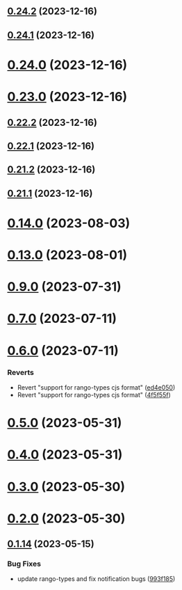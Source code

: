 ## [0.24.2](https://github.com/yeager-eren/rango-client/compare/provider-trustwallet@0.24.1...provider-trustwallet@0.24.2) (2023-12-16)



## [0.24.1](https://github.com/yeager-eren/rango-client/compare/provider-trustwallet@0.24.0...provider-trustwallet@0.24.1) (2023-12-16)



# [0.24.0](https://github.com/yeager-eren/rango-client/compare/provider-trustwallet@0.23.0...provider-trustwallet@0.24.0) (2023-12-16)



# [0.23.0](https://github.com/yeager-eren/rango-client/compare/provider-trustwallet@0.22.2...provider-trustwallet@0.23.0) (2023-12-16)



## [0.22.2](https://github.com/yeager-eren/rango-client/compare/provider-trustwallet@0.22.1...provider-trustwallet@0.22.2) (2023-12-16)



## [0.22.1](https://github.com/yeager-eren/rango-client/compare/provider-trustwallet@0.21.2...provider-trustwallet@0.22.1) (2023-12-16)



## [0.21.2](https://github.com/yeager-eren/rango-client/compare/provider-trustwallet@0.21.1-next.69...provider-trustwallet@0.21.2) (2023-12-16)



## [0.21.1](https://github.com/yeager-eren/rango-client/compare/provider-trustwallet@0.22.0...provider-trustwallet@0.21.1) (2023-12-16)



# [0.14.0](https://github.com/rango-exchange/rango-client/compare/provider-trustwallet@0.13.0...provider-trustwallet@0.14.0) (2023-08-03)



# [0.13.0](https://github.com/rango-exchange/rango-client/compare/provider-trustwallet@0.12.0...provider-trustwallet@0.13.0) (2023-08-01)



# [0.9.0](https://github.com/rango-exchange/rango-client/compare/provider-trustwallet@0.8.0...provider-trustwallet@0.9.0) (2023-07-31)



# [0.7.0](https://github.com/rango-exchange/rango-client/compare/provider-trustwallet@0.6.0...provider-trustwallet@0.7.0) (2023-07-11)



# [0.6.0](https://github.com/rango-exchange/rango-client/compare/provider-trustwallet@0.5.0...provider-trustwallet@0.6.0) (2023-07-11)


### Reverts

* Revert "support for rango-types cjs format" ([ed4e050](https://github.com/rango-exchange/rango-client/commit/ed4e050bfc0dcde7aeffa6b0d73b02080a5721eb))
* Revert "support for rango-types cjs format" ([4f5f55f](https://github.com/rango-exchange/rango-client/commit/4f5f55f96e8daa329588b932b19c291c30f339c4))



# [0.5.0](https://github.com/rango-exchange/rango-client/compare/provider-trustwallet@0.4.0...provider-trustwallet@0.5.0) (2023-05-31)



# [0.4.0](https://github.com/rango-exchange/rango-client/compare/provider-trustwallet@0.3.0...provider-trustwallet@0.4.0) (2023-05-31)



# [0.3.0](https://github.com/rango-exchange/rango-client/compare/provider-trustwallet@0.2.0...provider-trustwallet@0.3.0) (2023-05-30)



# [0.2.0](https://github.com/rango-exchange/rango-client/compare/provider-trustwallet@0.1.15...provider-trustwallet@0.2.0) (2023-05-30)



## [0.1.14](https://github.com/rango-exchange/rango-client/compare/provider-trustwallet@0.1.13...provider-trustwallet@0.1.14) (2023-05-15)


### Bug Fixes

* update rango-types and fix notification bugs ([993f185](https://github.com/rango-exchange/rango-client/commit/993f185e0b8c5e5e15a2c65ba2d85d1f9c8daa90))



